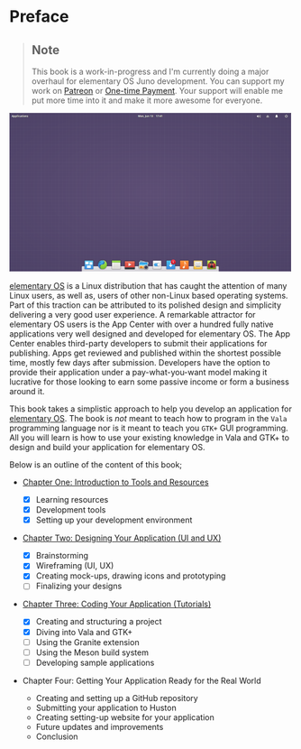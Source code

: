 # Preface

> ## Note
> This book is a work-in-progress and I'm currently doing a major overhaul for elementary OS Juno development. You can support my work on [Patreon](https://www.patreon.com/aberba) or [One-time Payment](https://rave.flutterwave.com/pay/aberba-open). Your support will enable me put more time into it and make it more awesome for everyone.

![elementary Os](/images/elementary-os.png)

[elementary OS](https://elementary.io) is a Linux distribution that has caught the attention of many Linux users, as well as, users of other non-Linux based operating systems. Part of this traction can be attributed to its polished design and simplicity delivering a very good user experience. A remarkable attractor for elementary OS users is the App Center with over a hundred fully native applications very well designed and developed for elementary OS. The App Center enables third-party developers to submit their applications for publishing. Apps get reviewed and published within the shortest possible time, mostly few days after submission. Developers have the option to provide their application under a pay-what-you-want model making it lucrative for those looking to earn some passive income or form a business around it.

This book takes a simplistic approach to help you develop an application for [elementary OS](https://elementary.io). The book is *not* meant to teach how to program in the `Vala` programming language nor is it meant to teach you `GTK+` GUI programming. All you will learn is how to use your existing knowledge in Vala and GTK+ to design and build your application for elementary OS. 

Below is an outline of the content of this book;

- [Chapter One: Introduction to Tools and Resources](chapter_01.md)

  - [x] Learning resources
  - [x] Development tools
  - [x] Setting up your development environment

- [Chapter Two: Designing Your Application (UI and UX)](chapter_02.md)

  - [x] Brainstorming
  - [x] Wireframing (UI, UX)
  - [x] Creating mock-ups, drawing icons and prototyping
  - [ ] Finalizing your designs
  
- [Chapter Three: Coding Your Application (Tutorials)](chapter_03.md)

  - [x] Creating and structuring a project
  - [x] Diving into Vala and GTK+
  - [ ] Using the Granite extension
  - [ ] Using the Meson build system
  - [ ] Developing sample applications

- Chapter Four: Getting Your Application Ready for the Real World

  - Creating and setting up a GitHub repository
  - Submitting your application to Huston
  - Creating setting-up website for your application
  - Future updates and improvements
  - Conclusion
